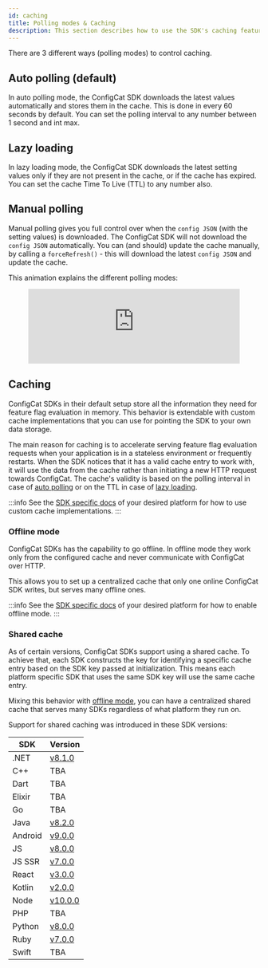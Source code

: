 ```yaml
---
id: caching
title: Polling modes & Caching
description: This section describes how to use the SDK's caching feature. There are three different polling modes available in the ConfigCat SDKs.
---
```


There are 3 different ways (polling modes) to control caching.

## Auto polling (default)

In auto polling mode, the ConfigCat SDK downloads the latest values automatically and stores them in the cache.
This is done in every 60 seconds by default.
You can set the polling interval to any number between 1 second and int max.

## Lazy loading

In lazy loading mode, the ConfigCat SDK downloads the latest setting values only if they are not present in the cache, or if the cache has expired.
You can set the cache Time To Live (TTL) to any number also.

## Manual polling

Manual polling gives you full control over when the `config JSON` (with the setting values) is downloaded.
The ConfigCat SDK will not download the `config JSON` automatically.
You can (and should) update the cache manually, by calling a `forceRefresh()` - this will download the latest `config JSON` and update the cache.

This animation explains the different polling modes:

<figure className="video-container">
<iframe width="100%" src="https://www.youtube.com/embed/_LWPjR4_GqA" frameborder="0" allow="accelerometer; autoplay; encrypted-media; gyroscope; picture-in-picture" allowfullscreen></iframe>
</figure>

## Caching

ConfigCat SDKs in their default setup store all the information they need for feature flag evaluation in memory. This behavior is extendable with custom cache implementations that you can use for pointing the SDK to your own data storage.

The main reason for caching is to accelerate serving feature flag evaluation requests when your application is in a stateless environment or frequently restarts.
When the SDK notices that it has a valid cache entry to work with, it will use the data from the cache rather than initiating a new HTTP request towards ConfigCat.
The cache's validity is based on the polling interval in case of [auto polling](#auto-polling-default) or on the TTL in case of [lazy loading](#lazy-loading).

:::info
See the [SDK specific docs](/docs/sdk-reference/overview) of your desired platform for how to use custom cache implementations.
:::

### Offline mode

ConfigCat SDKs has the capability to go offline. In offline mode they work only from the configured cache and never communicate with ConfigCat over HTTP. 

This allows you to set up a centralized cache that only one online ConfigCat SDK writes, but serves many offline ones.

:::info
See the [SDK specific docs](/docs/sdk-reference/overview) of your desired platform for how to enable offline mode.
:::

### Shared cache

As of certain versions, ConfigCat SDKs support using a shared cache. To achieve that, each SDK constructs the key for identifying a specific cache entry based on the SDK key passed at initialization. This means each platform specific SDK that uses the same SDK key will use the same cache entry.

Mixing this behavior with [offline mode](#offline-mode), you can have a centralized shared cache that serves many SDKs regardless of what platform they run on.

Support for shared caching was introduced in these SDK versions:

| SDK     | Version                                                                |
| ------- | ---------------------------------------------------------------------- |
| .NET    | [v8.1.0](https://github.com/configcat/.net-sdk/releases/tag/v8.1.0)    |
| C++     | TBA                                                                    |
| Dart    | TBA                                                                    |
| Elixir  | TBA                                                                    |
| Go      | TBA                                                                    |
| Java    | [v8.2.0](https://github.com/configcat/java-sdk/releases/tag/v8.2.0)    |
| Android | [v9.0.0](https://github.com/configcat/android-sdk/releases/tag/v9.0.0) |
| JS      | [v8.0.0](https://github.com/configcat/js-sdk/releases/tag/v8.0.0)      |
| JS SSR  | [v7.0.0](https://github.com/configcat/js-ssr-sdk/releases/tag/v7.0.0)  |
| React   | [v3.0.0](https://github.com/configcat/react-sdk/releases/tag/v3.0.0)   |
| Kotlin  | [v2.0.0](https://github.com/configcat/kotlin-sdk/releases/tag/2.0.0)   |
| Node    | [v10.0.0](https://github.com/configcat/node-sdk/releases/tag/v10.0.0)  |
| PHP     | TBA                                                                    |
| Python  | [v8.0.0](https://github.com/configcat/python-sdk/releases/tag/v8.0.0)  |
| Ruby    | [v7.0.0](https://github.com/configcat/ruby-sdk/releases/tag/v7.0.0)    |
| Swift   | TBA                                                                    |
